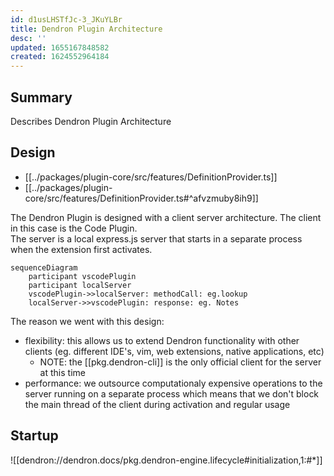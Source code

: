 ```yaml
---
id: d1usLHSTfJc-3_JKuYLBr
title: Dendron Plugin Architecture
desc: ''
updated: 1655167848582
created: 1624552964184
---
```


## Summary

Describes Dendron Plugin Architecture

## Design

- [[../packages/plugin-core/src/features/DefinitionProvider.ts]]
- [[../packages/plugin-core/src/features/DefinitionProvider.ts#^afvzmuby8ih9]]

The Dendron Plugin is designed with a client server architecture. The client in this case is the Code Plugin.  
The server is a local express.js server that starts in a separate process when the extension first activates.

```mermaid
sequenceDiagram
    participant vscodePlugin
    participant localServer
    vscodePlugin->>localServer: methodCall: eg.lookup
    localServer->>vscodePlugin: response: eg. Notes

```

The reason we went with this design:

- flexibility: this allows us to extend Dendron functionality with other clients (eg. different IDE's, vim, web extensions, native applications, etc)
  - NOTE: the [[pkg.dendron-cli]] is the only official client for the server at this time
- performance: we outsource computationaly expensive operations to the server running on a separate process which means that we don't block the main thread of the client during activation and regular usage

## Startup

![[dendron://dendron.docs/pkg.dendron-engine.lifecycle#initialization,1:#*]]

